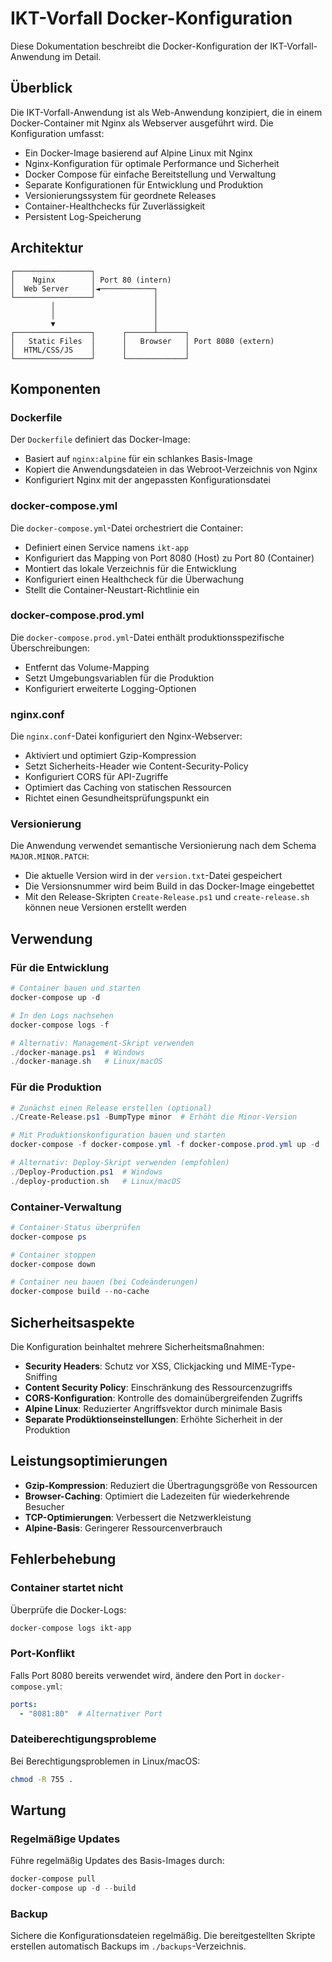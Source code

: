 # IKT-Vorfall Docker-Konfiguration

Diese Dokumentation beschreibt die Docker-Konfiguration der IKT-Vorfall-Anwendung im Detail.

## Überblick

Die IKT-Vorfall-Anwendung ist als Web-Anwendung konzipiert, die in einem Docker-Container mit Nginx als Webserver ausgeführt wird. Die Konfiguration umfasst:

- Ein Docker-Image basierend auf Alpine Linux mit Nginx
- Nginx-Konfiguration für optimale Performance und Sicherheit
- Docker Compose für einfache Bereitstellung und Verwaltung
- Separate Konfigurationen für Entwicklung und Produktion
- Versionierungssystem für geordnete Releases
- Container-Healthchecks für Zuverlässigkeit
- Persistent Log-Speicherung

## Architektur

```
┌─────────────────┐
│    Nginx        │ Port 80 (intern)
│  Web Server     │◄────────────┐
└─────────────────┘             │
         │                      │
         │                      │
         ▼                      │
┌─────────────────┐      ┌──────┴──────┐
│   Static Files  │      │   Browser   │ Port 8080 (extern)
│  HTML/CSS/JS    │      │             │
└─────────────────┘      └─────────────┘
```

## Komponenten

### Dockerfile

Der `Dockerfile` definiert das Docker-Image:

- Basiert auf `nginx:alpine` für ein schlankes Basis-Image
- Kopiert die Anwendungsdateien in das Webroot-Verzeichnis von Nginx
- Konfiguriert Nginx mit der angepassten Konfigurationsdatei

### docker-compose.yml

Die `docker-compose.yml`-Datei orchestriert die Container:

- Definiert einen Service namens `ikt-app`
- Konfiguriert das Mapping von Port 8080 (Host) zu Port 80 (Container)
- Montiert das lokale Verzeichnis für die Entwicklung
- Konfiguriert einen Healthcheck für die Überwachung
- Stellt die Container-Neustart-Richtlinie ein

### docker-compose.prod.yml

Die `docker-compose.prod.yml`-Datei enthält produktionsspezifische Überschreibungen:

- Entfernt das Volume-Mapping
- Setzt Umgebungsvariablen für die Produktion
- Konfiguriert erweiterte Logging-Optionen

### nginx.conf

Die `nginx.conf`-Datei konfiguriert den Nginx-Webserver:

- Aktiviert und optimiert Gzip-Kompression
- Setzt Sicherheits-Header wie Content-Security-Policy
- Konfiguriert CORS für API-Zugriffe
- Optimiert das Caching von statischen Ressourcen
- Richtet einen Gesundheitsprüfungspunkt ein

### Versionierung

Die Anwendung verwendet semantische Versionierung nach dem Schema `MAJOR.MINOR.PATCH`:

- Die aktuelle Version wird in der `version.txt`-Datei gespeichert
- Die Versionsnummer wird beim Build in das Docker-Image eingebettet
- Mit den Release-Skripten `Create-Release.ps1` und `create-release.sh` können neue Versionen erstellt werden

## Verwendung

### Für die Entwicklung

```powershell
# Container bauen und starten
docker-compose up -d

# In den Logs nachsehen
docker-compose logs -f

# Alternativ: Management-Skript verwenden
./docker-manage.ps1  # Windows
./docker-manage.sh   # Linux/macOS
```

### Für die Produktion

```powershell
# Zunächst einen Release erstellen (optional)
./Create-Release.ps1 -BumpType minor  # Erhöht die Minor-Version

# Mit Produktionskonfiguration bauen und starten
docker-compose -f docker-compose.yml -f docker-compose.prod.yml up -d

# Alternativ: Deploy-Skript verwenden (empfohlen)
./Deploy-Production.ps1  # Windows
./deploy-production.sh   # Linux/macOS
```

### Container-Verwaltung

```powershell
# Container-Status überprüfen
docker-compose ps

# Container stoppen
docker-compose down

# Container neu bauen (bei Codeänderungen)
docker-compose build --no-cache
```

## Sicherheitsaspekte

Die Konfiguration beinhaltet mehrere Sicherheitsmaßnahmen:

- **Security Headers**: Schutz vor XSS, Clickjacking und MIME-Type-Sniffing
- **Content Security Policy**: Einschränkung des Ressourcenzugriffs
- **CORS-Konfiguration**: Kontrolle des domainübergreifenden Zugriffs
- **Alpine Linux**: Reduzierter Angriffsvektor durch minimale Basis
- **Separate Prodüktionseinstellungen**: Erhöhte Sicherheit in der Produktion

## Leistungsoptimierungen

- **Gzip-Kompression**: Reduziert die Übertragungsgröße von Ressourcen
- **Browser-Caching**: Optimiert die Ladezeiten für wiederkehrende Besucher
- **TCP-Optimierungen**: Verbessert die Netzwerkleistung
- **Alpine-Basis**: Geringerer Ressourcenverbrauch

## Fehlerbehebung

### Container startet nicht

Überprüfe die Docker-Logs:

```powershell
docker-compose logs ikt-app
```

### Port-Konflikt

Falls Port 8080 bereits verwendet wird, ändere den Port in `docker-compose.yml`:

```yaml
ports:
  - "8081:80"  # Alternativer Port
```

### Dateiberechtigungsprobleme

Bei Berechtigungsproblemen in Linux/macOS:

```bash
chmod -R 755 .
```

## Wartung

### Regelmäßige Updates

Führe regelmäßig Updates des Basis-Images durch:

```powershell
docker-compose pull
docker-compose up -d --build
```

### Backup

Sichere die Konfigurationsdateien regelmäßig. Die bereitgestellten Skripte erstellen automatisch Backups im `./backups`-Verzeichnis.
